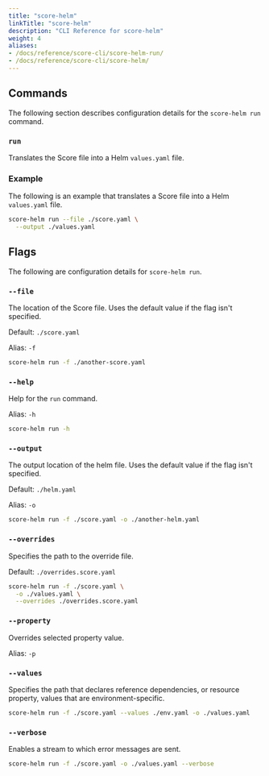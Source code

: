 ```yaml
---
title: "score-helm"
linkTitle: "score-helm"
description: "CLI Reference for score-helm"
weight: 4
aliases:
- /docs/reference/score-cli/score-helm-run/
- /docs/reference/score-cli/score-helm/
---
```


## Commands

The following section describes configuration details for the `score-helm run` command.

### `run`

Translates the Score file into a Helm `values.yaml` file.

### Example

The following is an example that translates a Score file into a Helm `values.yaml` file.

```bash
score-helm run --file ./score.yaml \
  --output ./values.yaml
```

## Flags

The following are configuration details for `score-helm run`.

### `--file`

The location of the Score file.
Uses the default value if the flag isn't specified.

Default: `./score.yaml`

Alias: `-f`

```bash
score-helm run -f ./another-score.yaml
```

### `--help`

Help for the `run` command.

Alias: `-h`

```bash
score-helm run -h
```

### `--output`

The output location of the helm file.
Uses the default value if the flag isn't specified.

Default: `./helm.yaml`

Alias: `-o`

```bash
score-helm run -f ./score.yaml -o ./another-helm.yaml
```

### `--overrides`

Specifies the path to the override file.

Default: `./overrides.score.yaml`

```bash
score-helm run -f ./score.yaml \
  -o ./values.yaml \
  --overrides ./overrides.score.yaml
```

### `--property`

Overrides selected property value.

Alias: `-p`

### `--values`

Specifies the path that declares reference dependencies, or resource property, values that are environment-specific.

```bash
score-helm run -f ./score.yaml --values ./env.yaml -o ./values.yaml
```

### `--verbose`

Enables a stream to which error messages are sent.

```bash
score-helm run -f ./score.yaml -o ./values.yaml --verbose
```
